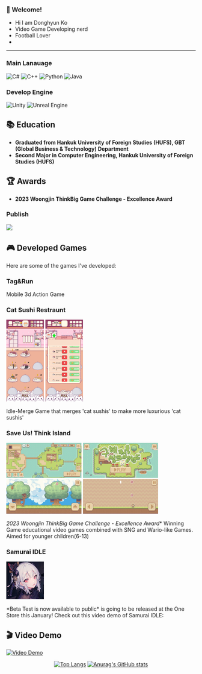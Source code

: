<!-- info -->
### :wave: Welcome!


<!-- David -->


- Hi I am Donghyun Ko
- Video Game Developing nerd
- Football Lover
- 

------
<!-- Language logo-->
### Main Lanauage
![C#](https://img.shields.io/badge/C%23-239120.svg?style=for-the-badge&logo=c-sharp&logoColor=white)
![C++](https://img.shields.io/badge/C++-00599C.svg?style=for-the-badge&logo=c%2B%2B&logoColor=white)
![Python](https://img.shields.io/badge/Python-3776AB.svg?style=for-the-badge&logo=python&logoColor=white)
![Java](https://img.shields.io/badge/Java-E34F26.svg?style=for-the-badge&logo=java&logoColor=white)

### Develop Engine
![Unity](https://img.shields.io/badge/Unity-100000.svg?style=for-the-badge&logo=unity&logoColor=white)
![Unreal Engine](https://img.shields.io/badge/Unreal%20Engine-313131.svg?style=for-the-badge&logo=unreal-engine&logoColor=white)

## 📚 Education

- **Graduated from Hankuk University of Foreign Studies (HUFS), GBT (Global Business & Technology) Department**
- **Second Major in Computer Engineering, Hankuk University of Foreign Studies (HUFS)**

## 🏆 Awards

- **2023 Woongjin ThinkBig Game Challenge - Excellence Award**
### Publish
<img src="https://img.shields.io/badge/amazon%20aws-%23232F3E.svg?&style=for-the-badge&logo=amazon%20aws&logoColor=white" />

## 🎮 Developed Games

Here are some of the games I've developed:
### Tag&Run
Mobile 3d Action Game
### Cat Sushi Restraunt
<p float="left">
  <img src="https://github.com/kodh0206/kodh0206/blob/master/KakaoTalk_20240306_234227558_01.jpg" width="100">
  <img src="https://github.com/kodh0206/kodh0206/blob/master/KakaoTalk_20240306_234227558.jpg" width="100">

</p>
Idle-Merge Game that merges 'cat sushis' to make more luxurious 'cat sushis'  

### Save Us! Think Island
<p float="left">
 <img src="https://github.com/kodh0206/kodh0206/blob/master/Think1.jpg" width="200">
<img src="https://github.com/kodh0206/kodh0206/blob/master/Think2.jpg" width="200">
<img src="https://github.com/kodh0206/kodh0206/blob/master/Think3.jpg" width="200">
<img src="https://github.com/kodh0206/kodh0206/blob/master/think4.jpg" width="200">
</p


*2023 Woongjin ThinkBig Game Challenge - Excellence Award** Winning Game
educational video games combined with SNG and Wario-like Games. 
Aimed for younger children(6-13) 

### Samurai IDLE
<p float="left"> <img src="https://github.com/kodh0206/kodh0206/blob/master/Samurai.png" width="100"></p>
*Beta Test is now available to public* is going to be released at the One Store this January!
Check out this video demo of Samurai IDLE:

## 🎬 Video Demo
[![Video Demo](https://img.youtube.com/vi/_dDZVJMeqtQ/0.jpg)](https://www.youtube.com/watch?v=_dDZVJMeqtQ)

<div align="center">
  
<!-- most used language -->
[![Top Langs](https://github-readme-stats.vercel.app/api/top-langs/?username=kodh0206&layout=compact)](https://github.com/kodh0206/github-readme-stats) <!-- Github Status --> [![Anurag's GitHub stats](https://github-readme-stats.vercel.app/api?username=kodh0206)](https://github.com/anuraghazra/github-readme-stats)
</div>

